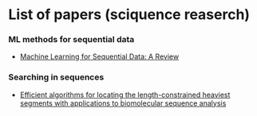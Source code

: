 # List of papers (sciquence reaserch)

### ML methods for sequential data
 * [Machine Learning for Sequential Data: A Review](http://web.engr.oregonstate.edu/~tgd/publications/mlsd-ssspr.pdf)
 
 
### Searching in sequences
* [Efficient algorithms for locating the
length-constrained heaviest segments
with applications to biomolecular
sequence analysis](http://www.csie.ntu.edu.tw/~kmchao/papers/2002_jcss.pdf)